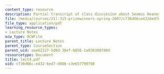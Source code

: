 ```yaml
---
content_type: resource
description: Partial transcript of class discussion about Seamus Heaney and North.
file: /media/courses/21l-315-prizewinners-spring-2007/cf36d66ce4326ed7d086c3e657790798_lect4.pdf
file_type: application/pdf
learning_resource_types:
- Lecture Notes
ocw_type: OCWFile
parent_title: Lecture Notes
parent_type: CourseSection
parent_uid: aae62227-5d8d-38ef-6856-1a930308f80d
resourcetype: Document
title: lect4.pdf
uid: cf36d66c-e432-6ed7-d086-c3e657790798
---
```


